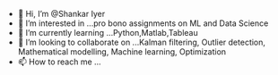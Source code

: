 - 👋 Hi, I’m @Shankar Iyer
- 👀 I’m interested in ...pro bono assignments on ML and Data Science
- 🌱 I’m currently learning ...Python,Matlab,Tableau
- 💞️ I’m looking to collaborate on ...Kalman filtering, Outlier detection, Mathematical modelling, Machine learning, Optimization
- 📫 How to reach me ...

<!---
Shankar1302/Shankar1302 is a ✨ special ✨ repository because its `README.md` (this file) appears on your GitHub profile.
You can click the Preview link to take a look at your changes.
--->
